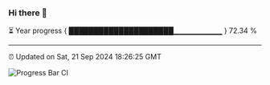 ### Hi there 👋

⏳ Year progress { █████████████████████▁▁▁▁▁▁▁▁▁ } 72.34 %

---

⏰ Updated on Sat, 21 Sep 2024 18:26:25 GMT

![Progress Bar CI](https://github.com/ZhaoGui/ZhaoGui/workflows/Progress%20Bar%20CI/badge.svg)
